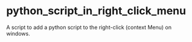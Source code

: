 # python_script_in_right_click_menu
A script to add a python script to the right-click (context Menu) on windows.
